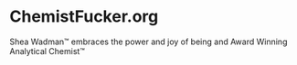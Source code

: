 # ChemistFucker.org

Shea Wadman™ embraces the power and joy of being and Award Winning Analytical Chemist™